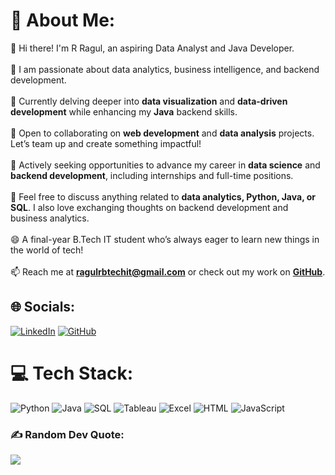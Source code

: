 # 💫 About Me:
👋 Hi there! I'm R Ragul, an aspiring Data Analyst and Java Developer.<br><br>🔭 I am passionate about data analytics, business intelligence, and backend development.<br><br>🌱 Currently delving deeper into **data visualization** and **data-driven development** while enhancing my **Java** backend skills.<br><br>👯 Open to collaborating on **web development** and **data analysis** projects. Let’s team up and create something impactful!<br><br>🤔 Actively seeking opportunities to advance my career in **data science** and **backend development**, including internships and full-time positions.<br><br>💬 Feel free to discuss anything related to **data analytics, Python, Java, or SQL**. I also love exchanging thoughts on backend development and business analytics.<br><br>😄 A final-year B.Tech IT student who’s always eager to learn new things in the world of tech!<br><br>📫 Reach me at **ragulrbtechit@gmail.com** or check out my work on **[GitHub](https://github.com/ragul103)**.

## 🌐 Socials:
[![LinkedIn](https://img.shields.io/badge/LinkedIn-%230077B5.svg?logo=linkedin&logoColor=white)](https://linkedin.com/in/rragul) [![GitHub](https://img.shields.io/badge/GitHub-%23121011.svg?logo=github&logoColor=white)](https://github.com/ragul103)

# 💻 Tech Stack:
![Python](https://img.shields.io/badge/python-3670A0?style=flat&logo=python&logoColor=ffdd54) ![Java](https://img.shields.io/badge/java-%23ED8B00.svg?style=flat&logo=openjdk&logoColor=white) ![SQL](https://img.shields.io/badge/sql-%23000000.svg?style=flat&logo=mysql&logoColor=white) ![Tableau](https://img.shields.io/badge/Tableau-E97627?style=flat&logo=Tableau&logoColor=white) ![Excel](https://img.shields.io/badge/Excel-%23217346.svg?style=flat&logo=Microsoft-Excel&logoColor=white) ![HTML](https://img.shields.io/badge/html5-%23E34F26.svg?style=flat&logo=html5&logoColor=white) ![JavaScript](https://img.shields.io/badge/javascript-%23323330.svg?style=flat&logo=javascript&logoColor=%23F7DF1E)

### ✍ Random Dev Quote:
![](https://quotes-github-readme.vercel.app/api?type=horizontal&theme=gruvbox)
